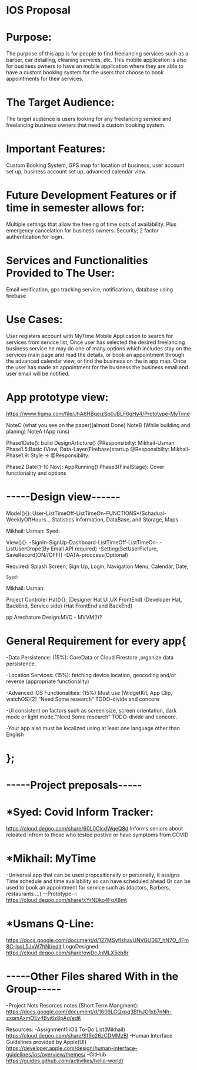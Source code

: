 # IOS Proposal

# Purpose: 
The purpose of this app is for people to find freelancing services such as a barber, car detailing, cleaning services, etc. This mobile application is also for business owners to have an mobile application where they are able to have a custom booking system for the users that choose to book appointments for their services.  

# The Target Audience:
The target audience is users looking for any freelancing service and freelancing business owners that need a custom booking system. 

# Important Features: 
Custom Booking System, GPS map for location of business, user account set up, business account set up, advanced calendar view. 

# Future Development Features or if time in semester allows for: 
Multiple settings that allow the  freeing of time slots of availability. Plus emergency cancelation for business owners. Security; 2 factor authentication for login. 

# Services and Functionalities Provided to The User: 
Email verification, gps tracking service, notifications, database using firebase

# Use Cases: 
User registers account with MyTime Mobile Application to search for services from service list, Once user has selected the desired freelancing business service he may do one of many options which includes stay on the services main page and read the details, or  book an appointment through the advanced calendar view, or find the business on the in app map. Once the user has made an appointment for the business the business email and user email will be notified. 

# App prototype view:
https://www.figma.com/file/JhA6HBqeizSp0JBLF6gHy4/Prototype-MyTime

  
NoteC (what you see on the paper)(almost Done)
NoteB (While building and planing)
NoteA (App runs)

Phase1Date(): build DesignArticture()    		    @Responsibilty: Mikhail-Usman
Phase1.5:Basic (View, Data-Layer(Firebase)startup	    @Responsibilty: Mikhail-
Phase1.9: Style →					    @Responsiblity:

Phase2 Date(1-10 Nov): AppRunning() 
Phase3(FinalStage): Cover functionality and options

# -----Design view------
Model(){}: 
	User-ListTimeOff-ListTimeOn-FUNCTIONS*(Schadual-WeeklyOffHours...
	Statistics Information, DataBase, and Storage, Maps
	
Mikhail:
	Usman:
	Syed:
  
  
View(){}: 
	-SignIn-SignUp-Dashboard-ListTimeOff-ListTimeOn-
  -ListUserGrope(By Email API required)
  -Setting(SetUserPicture, SaveRecord(ON//OFF))
  -DATA-proccess(Optional)
  
Required: Splash Screen, Sign Up, Login, Navigation Menu, Calendar, Date, 

	Syed:
  Mikhail:
	Usman:
  
  Project Controler Hat(){}: 
	(Designer Hat UI,UX FrontEnd)
  (Developer Hat, BackEnd, Service side)
  (Hat FrontEnd and BackEnd)
  
pp Arechature Design:MVC - MVVM(!)?

# General Requirement for every app{
  -Data Persistence: (15%): CoreData or Cloud Firestore ,organize  data persistence.

  -Location Services: (15%): fetching device location, geocoding and/or reverse (appropriate functionality) 

  -Advanced iOS Functionalities: (15%) Must use (WidgetKit, App Clip, watchOS)(2)
  “Need Some research” TODO-divide and concore

  -UI consistent on factors such as screen size, screen orientation, 
  dark mode or light mode.“Need Some research” TODO-divide and concore.
  
  -Your app also must be localized using at least one language other than English
# };

# -----Project preposals-----
# *Syed: Covid Inform Tracker: 
  https://cloud.degoo.com/share/60L0CIcdWqeQ8d
  Informs seniors about releated infrom to those who tested postive or have symptoms from COVID
  
# *Mikhail: MyTime
-Universal app that can be used propositionally or personally,
it assigns Time schedule and time availability so can have scheduled
ahead Or can be used to book an appointment for service such as (doctors, Barbers, restaurants …)
--Prototype--: https://cloud.degoo.com/share/xYrNDko4FqX8mt

# *Usmans Q-Line: 
  https://docs.google.com/document/d/127MSyflshavUNVGU067_hN7O_4Fm8C-lsoL5JxW7hNI/edit
  LogoDesigned: https://cloud.degoo.com/share/owDcJnMLX5eb8r
  
# -----Other Files shared With in the Group-----

-Project Nots Resorces notes (Short Term Mangment):
  https://docs.google.com/document/d/1609LGQxpq3BfhJO1xb7nNh-zxqmAxmOEv4Bvj6z8pAg/edit

Resources: 
-Assignment1 iOS To-Do List(Mikhail)
  https://cloud.degoo.com/share/Sf9e26zCDMMzBl
-Human Interface Guidelines provided by Apple(UI)
  https://developer.apple.com/design/human-interface-guidelines/ios/overview/themes/
-GitHub
  https://guides.github.com/activities/hello-world/



